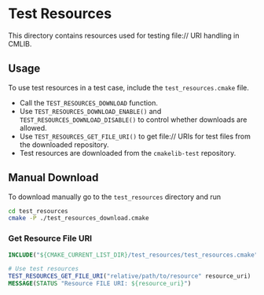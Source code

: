 
# Test Resources

This directory contains resources used for testing file:// URI handling in CMLIB.

## Usage

To use test resources in a test case, include the `test_resources.cmake` file.

- Call the `TEST_RESOURCES_DOWNLOAD` function.
- Use `TEST_RESOURCES_DOWNLOAD_ENABLE()` and `TEST_RESOURCES_DOWNLOAD_DISABLE()` to control whether downloads are allowed.
- Use `TEST_RESOURCES_GET_FILE_URI()` to get file:// URIs for test files from the downloaded repository.
- Test resources are downloaded from the `cmakelib-test` repository.

## Manual Download

To download manually go to the `test_resources` directory and run

```bash
cd test_resources
cmake -P ./test_resources_download.cmake
```

### Get Resource File URI

```cmake
INCLUDE("${CMAKE_CURRENT_LIST_DIR}/test_resources/test_resources.cmake")

# Use test resources
TEST_RESOURCES_GET_FILE_URI("relative/path/to/resource" resource_uri)
MESSAGE(STATUS "Resource FILE URI: ${resource_uri}")
```